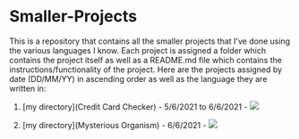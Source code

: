 # Smaller-Projects

This is a repository that contains all the smaller projects that I've done using the various languages I know. Each project is assigned a folder which contains the project itself as well as a README.md file which contains the instructions/functionality of the project. Here are the projects assigned by date (DD/MM/YY) in ascending order as well as the language they are written in:





1. [my directory](Credit Card Checker) - 5/6/2021 to 6/6/2021 - ![](https://img.shields.io/badge/JavaScript-F7DF1E?style=for-the-badge&logo=javascript&logoColor=black)

2. [my directory](Mysterious Organism) - 6/6/2021 - ![](https://img.shields.io/badge/JavaScript-F7DF1E?style=for-the-badge&logo=javascript&logoColor=black)
